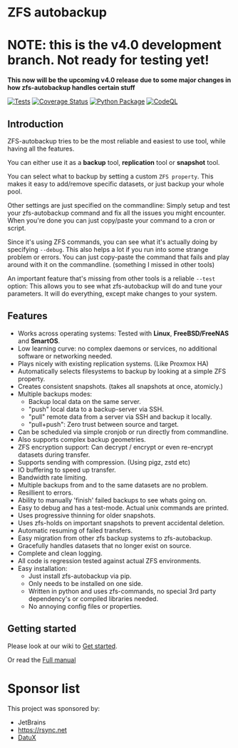 # ZFS autobackup

# NOTE: this is the v4.0 development branch. Not ready for testing yet!

**This now will be the upcoming v4.0 release due to some major changes in how zfs-autobackup handles certain stuff**

[![Tests](https://github.com/psy0rz/zfs_autobackup/workflows/Regression%20tests/badge.svg)](https://github.com/psy0rz/zfs_autobackup/actions?query=workflow%3A%22Regression+tests%22) [![Coverage Status](https://coveralls.io/repos/github/psy0rz/zfs_autobackup/badge.svg)](https://coveralls.io/github/psy0rz/zfs_autobackup)  [![Python Package](https://github.com/psy0rz/zfs_autobackup/workflows/Upload%20Python%20Package/badge.svg)](https://pypi.org/project/zfs-autobackup/)
[![CodeQL](https://github.com/psy0rz/zfs_autobackup/actions/workflows/codeql-analysis.yml/badge.svg)](https://github.com/psy0rz/zfs_autobackup/actions/workflows/codeql-analysis.yml)

## Introduction

ZFS-autobackup tries to be the most reliable and easiest to use tool, while having all the features.

You can either use it as a **backup** tool, **replication** tool or **snapshot** tool.

You can select what to backup by setting a custom `ZFS property`. This makes it easy to add/remove specific datasets, or
just backup your whole pool.

Other settings are just specified on the commandline: Simply setup and test your zfs-autobackup command and fix all the
issues you might encounter. When you're done you can just copy/paste your command to a cron or script.

Since it's using ZFS commands, you can see what it's actually doing by specifying `--debug`. This also helps a lot if
you run into some strange problem or errors. You can just copy-paste the command that fails and play around with it on
the commandline. (something I missed in other tools)

An important feature that's missing from other tools is a reliable `--test` option: This allows you to see what
zfs-autobackup will do and tune your parameters. It will do everything, except make changes to your system.

## Features

* Works across operating systems: Tested with **Linux**, **FreeBSD/FreeNAS** and **SmartOS**.
* Low learning curve: no complex daemons or services, no additional software or networking needed.
* Plays nicely with existing replication systems. (Like Proxmox HA)
* Automatically selects filesystems to backup by looking at a simple ZFS property.
* Creates consistent snapshots. (takes all snapshots at once, atomicly.)
* Multiple backups modes:
    * Backup local data on the same server.
    * "push" local data to a backup-server via SSH.
    * "pull" remote data from a server via SSH and backup it locally.
    * "pull+push": Zero trust between source and target.
* Can be scheduled via simple cronjob or run directly from commandline.
* Also supports complex backup geometries.
* ZFS encryption support: Can decrypt / encrypt or even re-encrypt datasets during transfer.
* Supports sending with compression. (Using pigz, zstd etc)
* IO buffering to speed up transfer.
* Bandwidth rate limiting.
* Multiple backups from and to the same datasets are no problem.
* Resillient to errors.
* Ability to manually 'finish' failed backups to see whats going on.
* Easy to debug and has a test-mode. Actual unix commands are printed.
* Uses progressive thinning for older snapshots.
* Uses zfs-holds on important snapshots to prevent accidental deletion.
* Automatic resuming of failed transfers.
* Easy migration from other zfs backup systems to zfs-autobackup.
* Gracefully handles datasets that no longer exist on source.
* Complete and clean logging.
* All code is regression tested against actual ZFS environments.
* Easy installation:
    * Just install zfs-autobackup via pip.
    * Only needs to be installed on one side.
    * Written in python and uses zfs-commands, no special 3rd party dependency's or compiled libraries needed.
    * No annoying config files or properties.

## Getting started

Please look at our wiki to [Get started](https://github.com/psy0rz/zfs_autobackup/wiki).

Or read the [Full manual](https://github.com/psy0rz/zfs_autobackup/wiki/Manual)

# Sponsor list

This project was sponsored by:

* JetBrains
* https://rsync.net
* [DatuX](https://www.datux.nl) 
